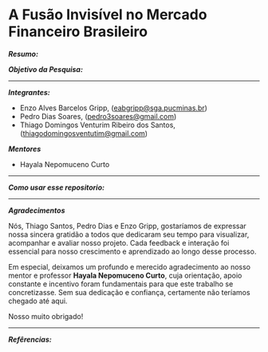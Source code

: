 # A Fusão Invisível no Mercado Financeiro Brasileiro


_**Resumo:**_

_**Objetivo da Pesquisa:**_

---

_**Integrantes:**_
* Enzo Alves Barcelos Gripp, (eabgripp@sga.pucminas.br)
* Pedro Dias Soares, (pedro3soares@gmail.com)
* Thiago Domingos Venturim Ribeiro dos Santos, (thiagodomingosventutim@gmail.com)

_**Mentores**_

* Hayala Nepomuceno Curto


---

_**Como usar esse repositorio:**_



--- 
_**Agradecimentos**_

Nós, Thiago Santos, Pedro Dias e Enzo Gripp, gostaríamos de expressar nossa sincera gratidão a todos que dedicaram seu tempo para visualizar, acompanhar e avaliar nosso projeto. Cada feedback e interação foi essencial para nosso crescimento e aprendizado ao longo desse processo.

Em especial, deixamos um profundo e merecido agradecimento ao nosso mentor e professor **Hayala Nepomuceno Curto**, cuja orientação, apoio constante e incentivo foram fundamentais para que este trabalho se concretizasse. Sem sua dedicação e confiança, certamente não teríamos chegado até aqui.

Nosso muito obrigado!

---

_**Refêrencias:**_


